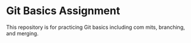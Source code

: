 # Git Basics Assignment
This repository is for practicing Git basics including com
mits, branching, and merging.